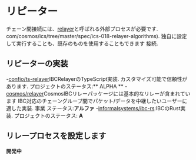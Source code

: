 # リピーター

チェーン間接続には、[relayer](https://github.com)と呼ばれる外部プロセスが必要です.
com/cosmos/ics/tree/master/spec/ics-018-relayer-algorithms). 独自に設定して実行することも、既存のものを使用することもできます
接続.

## リピーターの実装

-[confio/ts-relayer](https://github.com/confio/ts-relayer)IBCRelayerのTypeScript実装. カスタマイズ可能で信頼性があります.
    プロジェクトのステータス:** ALPHA **
-[cosmos/relayer](https://github.com/cosmos/relayer)CosmosIBCリレーパッケージには基本的なリレーが含まれています
    IBC対応のチェーングループ間でパケット/データを中継したいユーザーに適した実装. 事業
    ステータス:**アルファ**
-[informalsystems/ibc-rs](https://github.com/informalsystems/ibc-rs):IBCのRust実装. プロジェクトのステータス:
    **Α**

## リレープロセスを設定します

**開発中**
